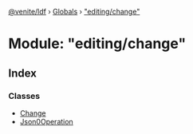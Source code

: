 [@venite/ldf](../README.md) › [Globals](../globals.md) › ["editing/change"](_editing_change_.md)

# Module: "editing/change"

## Index

### Classes

* [Change](../classes/_editing_change_.change.md)
* [Json0Operation](../classes/_editing_change_.json0operation.md)
